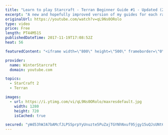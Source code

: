 ```yaml
---
title: "Learn to play Starcraft - Terran Beginner Guide #1 - Updated (2017 LOTV)"
excerpt: "A new and hopefully improved version of my guides for each race where I go over as many basics as possible while doing it live :)  I strongly believe that a super structured guide style is not very helpful compared to watching/playing the game actively.  Feedback is greatly appreciated. -- Watch live"
originalUrl: https://youtube.com/watch?v=qL9Ns0ORolo
type: video
price: Free
length: PT44M51S
publishedDateTime: 2017-11-19T17:08:52Z
heat: 56

featuredContent: "<iframe width=\"800\" height=\"500\" frameborder=\"0\" src=\"https://www.youtube.com/embed/qL9Ns0ORolo\" allow=\"accelerometer; autoplay; encrypted-media; gyroscope; picture-in-picture\" allowfullscreen></iframe>"

provider:
  name: WinterStarcraft
  domain: youtube.com

topics:
  - StarCraft 2
  - Terran

images:
  - url: https://i.ytimg.com/vi/qL9Ns0ORolo/maxresdefault.jpg
    width: 1280
    height: 720
    isCached: true

secured: "yWd53hWJA7bAMcfJLPS5prpYyUnuzte5PuZajTGYNhNxuf95jgy15uQJsUNt6hwDkBwe8I3He/ofUPYVE3ZwVbLkXqsRCMiwYjlmiFPoQ2Mvg9SagTvY3nquBt34/x6ngsBTg8hNyQ3YQE+wI21vWl6Q3foquvrMY3M5nyEEP7xTv8GaqSDjDJZkyAn7QuDGwslwN390g5jJq0MR/fThwkwKNv/7Q+ZKptXnfyPLpIpyenbMEtzebudglUtkR0SZxjOdwwlKMOo8TDWMcRoWKCJ8aopMqJKb2h1tjTkACFTE0ZtgP/hGDeV9cR9jpHHASkLxYp5eQWGVGw043/yB9YkBH3uoPyfYi78oeEREJSwR5l0IRHUUdDMazeBR9XQV40lHxWERc8PsjuKLMXmwcBl2whhYGHs/rw3zx+3LFhKKbqFyDZMaf5QS+RZYYton;CLrbSJQjKWfeF4qGHvOWxQ=="
---
```


